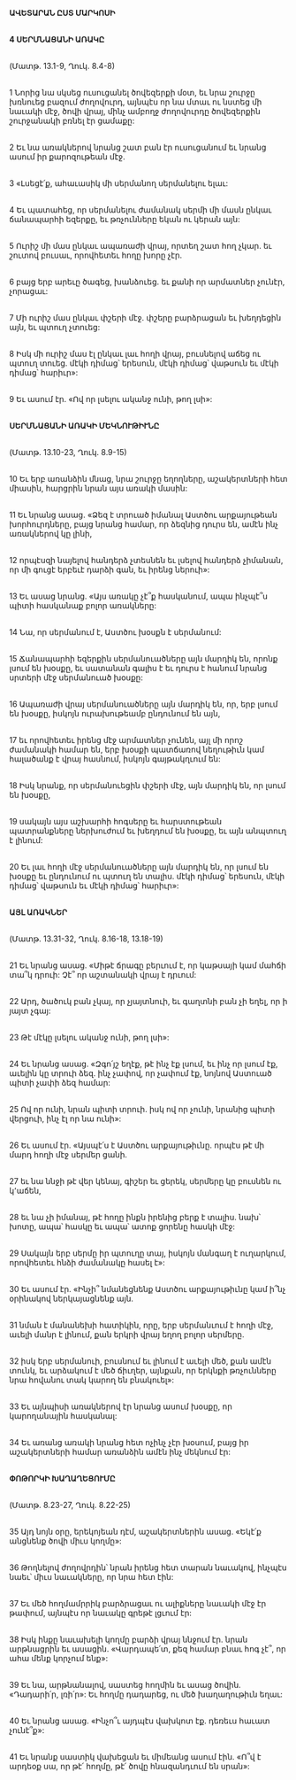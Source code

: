 **ԱՎԵՏԱՐԱՆ ԸՍՏ ՄԱՐԿՈՍԻ**

\
**4 ՍԵՐՄՆԱՑԱՆԻ ԱՌԱԿԸ**

\
(Մատթ. 13.1-9, Ղուկ. 8.4-8)

\
1 Նորից նա սկսեց ուսուցանել ծովեզերքի մօտ, եւ նրա շուրջը խռնուեց բազում ժողովուրդ, այնպէս որ նա մտաւ ու նստեց մի նաւակի մէջ, ծովի վրայ, մինչ ամբողջ ժողովուրդը ծովեզերքին շուրջանակի բռնել էր ցամաքը:

\
2 Եւ նա առակներով նրանց շատ բան էր ուսուցանում եւ նրանց ասում իր քարոզութեան մէջ.

\
3 «Լսեցէ՛ք, ահաւասիկ մի սերմանող սերմանելու ելաւ:

\
4 Եւ պատահեց, որ սերմանելու ժամանակ սերմի մի մասն ընկաւ ճանապարհի եզերքը, եւ թռչունները եկան ու կերան այն:

\
5 Ուրիշ մի մաս ընկաւ ապառաժի վրայ, որտեղ շատ հող չկար. եւ շուտով բուսաւ, որովհետեւ հողը խորը չէր.

\
6 բայց երբ արեւը ծագեց, խանձուեց. եւ քանի որ արմատներ չունէր, չորացաւ:

\
7 Մի ուրիշ մաս ընկաւ փշերի մէջ. փշերը բարձրացան եւ խեղդեցին այն, եւ պտուղ չտուեց:

\
8 Իսկ մի ուրիշ մաս էլ ընկաւ լաւ հողի վրայ, բուսնելով աճեց ու պտուղ տուեց. մէկի դիմաց՝ երեսուն, մէկի դիմաց՝ վաթսուն եւ մէկի դիմաց՝ հարիւր»:

\
9 Եւ ասում էր. «Ով որ լսելու ականջ ունի, թող լսի»:

\
**ՍԵՐՄՆԱՑԱՆԻ ԱՌԱԿԻ ՄԵԿՆՈՒԹԻՒՆԸ**

\
(Մատթ. 13.10-23, Ղուկ. 8.9-15)

\
10 Եւ երբ առանձին մնաց, նրա շուրջը եղողները, աշակերտների հետ միասին, հարցրին նրան այս առակի մասին:

\
11 Եւ նրանց ասաց. «Ձեզ է տրուած իմանալ Աստծու արքայութեան խորհուրդները, բայց նրանց համար, որ ձեզնից դուրս են, ամէն ինչ առակներով կը լինի,

\
12 որպէսզի նայելով հանդերձ չտեսնեն եւ լսելով հանդերձ չիմանան, որ մի գուցէ երբեւէ դարձի գան, եւ իրենց ներուի»:

\
13 Եւ ասաց նրանց. «Այս առակը չէ՞ք հասկանում, ապա ինչպէ՞ս պիտի հասկանաք բոլոր առակները:

\
14 Նա, որ սերմանում է, Աստծու խօսքն է սերմանում:

\
15 Ճանապարհի եզերքին սերմանուածները այն մարդիկ են, որոնք լսում են խօսքը, եւ սատանան գալիս է եւ դուրս է հանում նրանց սրտերի մէջ սերմանուած խօսքը:

\
16 Ապառաժի վրայ սերմանուածները այն մարդիկ են, որ, երբ լսում են խօսքը, իսկոյն ուրախութեամբ ընդունում են այն,

\
17 եւ որովհետեւ իրենց մէջ արմատներ չունեն, այլ մի որոշ ժամանակի համար են, երբ խօսքի պատճառով նեղութիւն կամ հալածանք է վրայ հասնում, իսկոյն գայթակղւում են:

\
18 Իսկ նրանք, որ սերմանուեցին փշերի մէջ, այն մարդիկ են, որ լսում են խօսքը,

\
19 սակայն այս աշխարհի հոգսերը եւ հարստութեան պատրանքները ներխուժում եւ խեղդում են խօսքը, եւ այն անպտուղ է լինում:

\
20 Եւ լաւ հողի մէջ սերմանուածները այն մարդիկ են, որ լսում են խօսքը եւ ընդունում ու պտուղ են տալիս. մէկի դիմաց՝ երեսուն, մէկի դիմաց՝ վաթսուն եւ մէկի դիմաց՝ հարիւր»:

\
**ԱՅԼ ԱՌԱԿՆԵՐ**

\
(Մատթ. 13.31-32, Ղուկ. 8.16-18, 13.18-19)

\
21 Եւ նրանց ասաց. «Միթէ ճրագը բերւում է, որ կաթսայի կամ մահճի տա՞կ դրուի: Չէ՞ որ աշտանակի վրայ է դրւում:

\
22 Արդ, ծածուկ բան չկայ, որ չյայտնուի, եւ գաղտնի բան չի եղել, որ ի յայտ չգայ:

\
23 Թէ մէկը լսելու ականջ ունի, թող լսի»:

\
24 Եւ նրանց ասաց. «Զգո՛յշ եղէք, թէ ինչ էք լսում, եւ ինչ որ լսում էք, աւելին կը տրուի ձեզ. ինչ չափով, որ չափում էք, նոյնով Աստուած պիտի չափի ձեզ համար:

\
25 Ով որ ունի, նրան պիտի տրուի. իսկ ով որ չունի, նրանից պիտի վերցուի, ինչ էլ որ նա ունի»:

\
26 Եւ ասում էր. «Այսպէ՛ս է Աստծու արքայութիւնը. որպէս թէ մի մարդ հողի մէջ սերմեր ցանի.

\
27 եւ նա ննջի թէ վեր կենայ, գիշեր եւ ցերեկ, սերմերը կը բուսնեն ու կ՚աճեն,

\
28 եւ նա չի իմանայ, թէ հողը ինքն իրենից բերք է տալիս. նախ՝ խոտը, ապա՝ հասկը եւ ապա՝ ատոք ցորենը հասկի մէջ:

\
29 Սակայն երբ սերմը իր պտուղը տայ, իսկոյն մանգաղ է ուղարկում, որովհետեւ հնձի ժամանակը հասել է»:

\
30 Եւ ասում էր. «Ինչի՞ նմանեցնենք Աստծու արքայութիւնը կամ ի՞նչ օրինակով ներկայացնենք այն.

\
31 նման է մանանեխի հատիկին, որը, երբ սերմանւում է հողի մէջ, աւելի մանր է լինում, քան երկրի վրայ եղող բոլոր սերմերը.

\
32 իսկ երբ սերմանուի, բուսնում եւ լինում է աւելի մեծ, քան ամէն տունկ, եւ արձակում է մեծ ճիւղեր, այնքան, որ երկնքի թռչունները նրա հովանու տակ կարող են բնակուել»:

\
33 Եւ այնպիսի առակներով էր նրանց ասում խօսքը, որ կարողանային հասկանալ:

\
34 Եւ առանց առակի նրանց հետ ոչինչ չէր խօսում, բայց իր աշակերտների համար առանձին ամէն ինչ մեկնում էր:

\
**ՓՈԹՈՐԿԻ ԽԱՂԱՂԵՑՈՒՄԸ**

\
(Մատթ. 8.23-27, Ղուկ. 8.22-25)

\
35 Այդ նոյն օրը, երեկոյեան դէմ, աշակերտներին ասաց. «Եկէ՛ք անցնենք ծովի միւս կողմը»:

\
36 Թողնելով ժողովրդին՝ նրան իրենց հետ տարան նաւակով, ինչպէս նաեւ՝ միւս նաւակները, որ նրա հետ էին:

\
37 Եւ մեծ հողմամրրիկ բարձրացաւ ու ալիքները նաւակի մէջ էր թափում, այնպէս որ նաւակը գրեթէ լցւում էր:

\
38 Իսկ ինքը նաւախելի կողմը բարձի վրայ ննջում էր. նրան արթնացրին եւ ասացին. «Վարդապե՛տ, քեզ համար բնաւ հոգ չէ՞, որ ահա մենք կորչում ենք»:

\
39 Եւ նա, արթնանալով, սաստեց հողմին եւ ասաց ծովին. «Դադարի՛ր, լռի՛ր»: Եւ հողմը դադարեց, ու մեծ խաղաղութիւն եղաւ:

\
40 Եւ նրանց ասաց. «Ինչո՞ւ այդպէս վախկոտ էք. դեռեւս հաւատ չունէ՞ք»:

\
41 Եւ նրանք սաստիկ վախեցան եւ միմեանց ասում էին. «Ո՞վ է արդեօք սա, որ թէ՛ հողմը, թէ՛ ծովը հնազանդւում են սրան»:
